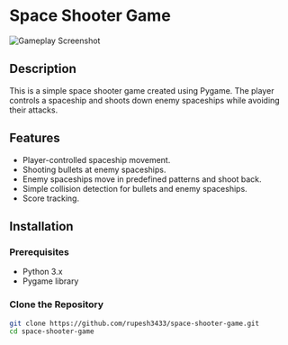 # Space Shooter Game

![Gameplay Screenshot](screenshot.png)

## Description

This is a simple space shooter game created using Pygame. The player controls a spaceship and shoots down enemy spaceships while avoiding their attacks.

## Features

- Player-controlled spaceship movement.
- Shooting bullets at enemy spaceships.
- Enemy spaceships move in predefined patterns and shoot back.
- Simple collision detection for bullets and enemy spaceships.
- Score tracking.

## Installation

### Prerequisites

- Python 3.x
- Pygame library

### Clone the Repository

```bash
git clone https://github.com/rupesh3433/space-shooter-game.git
cd space-shooter-game
